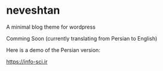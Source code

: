 # neveshtan
A minimal blog theme for wordpress

Comming Soon (currently translating from Persian to English)

Here is a demo of the Persian version:

https://info-sci.ir
